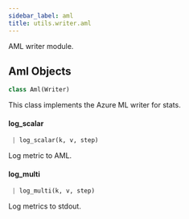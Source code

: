 ```yaml
---
sidebar_label: aml
title: utils.writer.aml
---
```


AML writer module.

## Aml Objects

```python
class Aml(Writer)
```

This class implements the Azure ML writer for stats.

#### log\_scalar

```python
 | log_scalar(k, v, step)
```

Log metric to AML.

#### log\_multi

```python
 | log_multi(k, v, step)
```

Log metrics to stdout.

